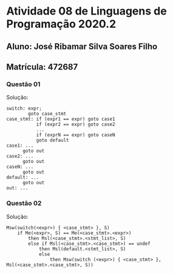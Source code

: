 # Atividade 08 de Linguagens de Programação 2020.2

## Aluno: José Ribamar Silva Soares Filho
## Matrícula: 472687

### Questão 01

Solução:
```
switch: expr; 
        goto case_stmt
case_stmt: if (expr1 == expr) goto case1
           if (expr2 == expr) goto case2
           ...
           if (exprN == expr) goto caseN
           goto default
case1: ...
      goto out
case2: ...
      goto out
caseN: ...
      goto out
default: ...
      goto out
out: ...
```

### Questão 02

Solução:

```
Msw(switch(<expr>) { <case_stmt> }, S)
    if Me(<expr>, S) == Me(<case_stmt>.<expr>)
        then Msl(<case_stmt>.<stmt_list>, S)
        else if Msl(<case_stmt>.<case_stmt>) == undef
            then Msl(default.<stmt_list>, S)
            else 
                then Msw(switch (<expr>) { <case_stmt> }, Msl(<case_stmt>.<case_stmt>, S)) 
```